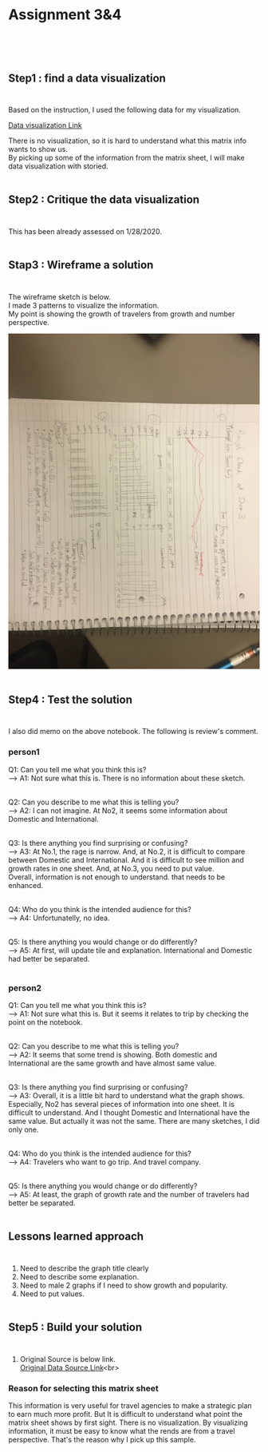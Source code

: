 # Assignment 3&4 <br><br><br>

## Step1 : find a data visualization<br><br>

Based on the instruction, I used the following data for my visualization.<br>

[Data visualization Link](https://www.ustravel.org/system/files/media_root/document/Research_Fact-Sheet_US-Travel-and-Tourism-Overview.pdf)<br>

There is no visualization, so it is hard to understand what this matrix info wants to show us. <br>
By picking up some of the information from the matrix sheet, I will make data visualization with storied.<br><br>

## Step2 : Critique the data visualization<br><br>

This has been already assessed on 1/28/2020.<br><br>

## Stap3 : Wireframe a solution<br><br>

The wireframe sketch is below.<br> 
I made 3 patterns to visualize the information.<br>
My point is showing the growth of travelers from growth and number perspective.<br>

![Alt text](/Wireframe.jpeg)<br><br>

## Step4 : Test the solution<br><br>

I also did memo on the above notebook. The following is review's comment.<br>

### person1<br>
Q1: Can you tell me what you think this is?<br>
--> A1: Not sure what this is. There is no information about these sketch.<br><br>

Q2: Can you describe to me what this is telling you?<br>
--> A2: I can not imagine. At No2, it seems some information about Domestic and International.<br><br>

Q3: Is there anything you find surprising or confusing?<br>
--> A3: At No.1, the rage is narrow. And, at No.2, it is difficult to compare between Domestic and International. And it is difficult to see million and growth rates in one sheet. And, at No.3, you need to put value.<br>
        Overall, information is not enough to understand. that needs to be enhanced.<br><br>

Q4: Who do you think is the intended audience for this?<br>
--> A4: Unfortunatelly, no idea.<br><br>

Q5: Is there anything you would change or do differently?<br>
--> A5: At first, will update tile and explanation. International and Domestic had better be separated.<br><br>

### person2<br>
Q1: Can you tell me what you think this is?<br>
--> A1: Not sure what this is. But it seems it relates to trip by checking the point on the notebook.<br><br>

Q2: Can you describe to me what this is telling you?<br>
--> A2: It seems that some trend is showing. Both domestic and International are the same growth and have almost same value.<br><br>

Q3: Is there anything you find surprising or confusing?<br>
--> A3: Overall, it is a little bit hard to understand what the graph shows. Especially, No2 has several pieces of information into one sheet. It is difficult to understand. And I thought Domestic and International have the same value. But actually it was not the same. There are many sketches, I did only one.<br><br>

Q4: Who do you think is the intended audience for this?<br>
--> A4: Travelers who want to go trip. And travel company.<br><br>

Q5: Is there anything you would change or do differently?<br>
--> A5: At least, the graph of growth rate and the number of travelers had better be separated.<br><br>

##  Lessons learned approach<br><br>
1. Need to describe the graph title clearly
2. Need to describe some explanation.
3. Need to male 2 graphs if I need to show growth and popularity.
4. Need to put values.<br><br>


## Step5 : Build your solution<br><br>
1. Original Source is below link.<br>
[Original Data Source Link]("https://www.ustravel.org/system/files/media_root/document/Research_Fact-Sheet_US-Travel-and-Tourism-Overview.pdf")<br>
### Reason for selecting this matrix sheet<br>
This information is very useful for travel agencies to make a strategic plan to earn much more profit. But It is difficult to understand what point the matrix sheet shows by first sight. There is no visualization. By visualizing information, it must be easy to know what the rends are from a travel perspective. That's the reason why I pick up this sample.




